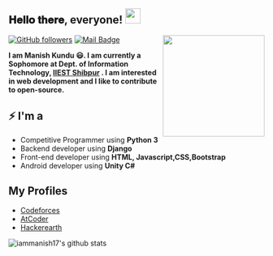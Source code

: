 <h2> 𝐇𝐞𝐥𝐥𝐨 𝐭𝐡𝐞𝐫𝐞, everyone! <img src="https://github.com/iammanish17/iammanish17/blob/master/Hi.gif?raw=true" width="30px"></h2>
<img align='right' src='https://user-images.githubusercontent.com/5713670/87202985-820dcb80-c2b6-11ea-9f56-7ec461c497c3.gif' width='200"'>

[![GitHub followers](https://img.shields.io/github/followers/iammanish17?label=Follow&style=social)](https://github.com/iammanish17/?tab=followers)
[![Mail Badge](https://img.shields.io/badge/-manishkundu@live.com-0078D4?style=flat&logo=Microsoft-Outlook&logoColor=white&link=mailto:manishkundu@live.com)](mailto:manishkundu@live.com)

**I am Manish Kundu 😃. I am currently a Sophomore at Dept. of Information Technology, [IIEST Shibpur](https://www.iiests.ac.in/IIEST/) . I am interested in web development and I like to contribute to open-source.**

## ⚡ I'm a
- Competitive Programmer using **Python 3**
- Backend developer using **Django**
- Front-end developer using **HTML, Javascript,CSS,Bootstrap**
- Android developer using **Unity C#**

## My Profiles
- [Codeforces](https://codeforces.com/profile/manish.17)
- [AtCoder](https://atcoder.jp/users/manish17)
- [Hackerearth](https://www.hackerearth.com/@manish.17/)


<img alt="iammanish17's github stats" src="https://github-readme-stats.vercel.app/api?username=iammanish17&&show_icons=true&title_color=ffffff&icon_color=bb2acf&text_color=daf7dc&bg_color=151515" >
